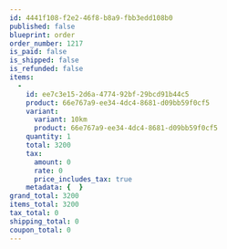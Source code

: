 ```yaml
---
id: 4441f108-f2e2-46f8-b8a9-fbb3edd108b0
published: false
blueprint: order
order_number: 1217
is_paid: false
is_shipped: false
is_refunded: false
items:
  -
    id: ee7c3e15-2d6a-4774-92bf-29bcd91b44c5
    product: 66e767a9-ee34-4dc4-8681-d09bb59f0cf5
    variant:
      variant: 10km
      product: 66e767a9-ee34-4dc4-8681-d09bb59f0cf5
    quantity: 1
    total: 3200
    tax:
      amount: 0
      rate: 0
      price_includes_tax: true
    metadata: {  }
grand_total: 3200
items_total: 3200
tax_total: 0
shipping_total: 0
coupon_total: 0
---
```

